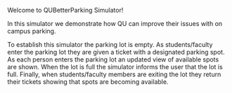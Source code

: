 Welcome to QUBetterParking Simulator!

In this simulator we demonstrate how QU can improve their issues with on campus parking. 

To establish this simulator the parking lot is empty. As students/faculty enter the parking lot they are given a ticket with a designated parking spot. As each person enters the parking lot an updated view of available spots are shown. When the lot is full the simulator informs the user that the lot is full. Finally, when students/faculty members are exiting the lot they return their tickets showing that spots are becoming available.
